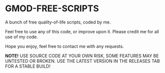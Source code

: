 # GMOD-FREE-SCRIPTS
A bunch of free quality-of-life scripts, coded by me.

Feel free to use any of this code, or improve upon it.
Please credit me for all use of my code.

Hope you enjoy, feel free to contact me with any requests.


**NOTE!**
USE SOURCE CODE AT YOUR OWN RISK, SOME FEATURES MAY BE UNTESTED OR BROKEN.
USE THE LATEST VERSION IN THE RELEASES TAB FOR A STABLE BUILD!
